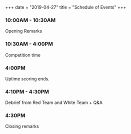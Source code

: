 +++
date = "2019-04-27"
title = "Schedule of Events"
+++

### 10:00AM - 10:30AM
Opening Remarks

### 10:30AM - 4:00PM
Competition time

### 4:00PM
Uptime scoring ends.

### 4:10PM - 4:30PM
Debrief from Red Team and White Team + Q&A

### 4:30PM 
Closing remarks 
